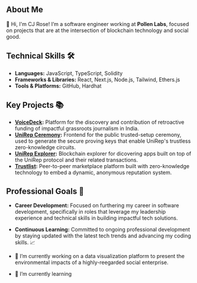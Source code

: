 
## About Me
👋 Hi, I'm CJ Rose! I’m a software engineer working at **Pollen Labs**, focused on projects that are at the intersection of blockchain technology and social good.

## Technical Skills 🛠️
- **Languages:** JavaScript, TypeScript, Solidity
- **Frameworks & Libraries:** React, Next.js, Node.js, Tailwind, Ethers.js
- **Tools & Platforms:** GitHub, Hardhat

## Key Projects 📚
- **[VoiceDeck](https://github.com/VoiceDeck/app):** Platform for the discovery and contribution of retroactive funding of impactful grassroots journalism in India.
- **[UniRep Ceremony](https://github.com/Unirep/ceremony):** Frontend for the public trusted-setup ceremony, used to generate the secure proving keys that enable UniRep's trustless zero-knowledge circuits.
- **[UniRep Explorer](https://github.com/Unirep/explorer):** Blockchain explorer for dicovering apps built on top of the UniRep protocol and their related transactions.
- **[Trustlist](https://github.com/trustlist/trustlist):** Peer-to-peer marketplace platform built with zero-knowledge technology to embed a dynamic, anonymous reputation system.

<!--- You can view these and more [here](https://jeromehardaway.github.io/#). --->

## Professional Goals 🚀
- **Career Development:** Focused on furthering my career in software development, specifically in roles that leverage my leadership experience and technical skills in building impactful tech solutions.
- **Continuous Learning:** Committed to ongoing professional development by staying updated with the latest tech trends and advancing my coding skills. 📈


- 🔭 I’m currently working on a data visualization platform to present the environmental impacts of a highly-reegarded social enterprise.
- 🌱 I’m currently learning 



